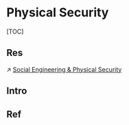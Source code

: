 # Physical Security

[TOC]



## Res
↗ [Social Engineering & Physical Security](../🥇%20Best%20Practice/Social%20Engineering%20&%20Physical%20Security/Social%20Engineering%20&%20Physical%20Security.md)



## Intro


## Ref

